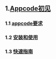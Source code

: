
## 1.[Appcode初见](./Appcode初见.md)

### 1.1 [appcode要求](./appcode要求.md)

### 1.2 [安装和使用](./安装和开展.md)

### 1.3 [快速指南](./快速指南.md)
